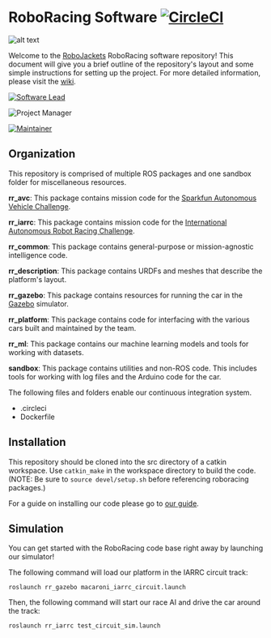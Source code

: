 # RoboRacing Software [![CircleCI](https://circleci.com/gh/RoboJackets/roboracing-software.svg?style=svg)](https://circleci.com/gh/RoboJackets/roboracing-software)

![alt text](https://raw.githubusercontent.com/wiki/RoboJackets/roboracing-software/images/sedanii.jpeg "Photo by Brian Cochran")

Welcome to the [RoboJackets](http://robojackets.org) RoboRacing software repository! This document will give you a brief outline of the repository's layout and some simple instructions for setting up the project. For more detailed information, please visit the [wiki](https://wiki.robojackets.org/RoboRacing).

[![Software Lead](https://img.shields.io/badge/Software%20Lead-Daniel%20Martin-blue.svg)](https://github.com/daniel-martin576)

![Project Manager](https://img.shields.io/badge/Project%20Manager-Shishir%20Pandit--Rao-blue.svg)

[![Maintainer](https://img.shields.io/badge/Maintainer-Matthew%20Barulic-blue.svg)](https://github.com/barulicm)

## Organization

This repository is comprised of multiple ROS packages and one sandbox folder for miscellaneous resources.

**rr_avc**: This package contains mission code for the [Sparkfun Autonomous Vehicle Challenge](http://avc.sparkfun.com).

**rr_iarrc**: This package contains mission code for the [International Autonomous Robot Racing Challenge](http://robotracing.wordpress.com).

**rr_common**: This package contains general-purpose or mission-agnostic intelligence code.

**rr_description**: This package contains URDFs and meshes that describe the platform's layout.

**rr_gazebo**: This package contains resources for running the car in the [Gazebo](http://gazebosim.org) simulator.

**rr_platform**: This package contains code for interfacing with the various cars built and maintained by the team.

**rr_ml**: This package contains our machine learning models and tools for working with datasets.

**sandbox**: This package contains utilities and non-ROS code. This includes tools for working with log files and the Arduino code for the car.

The following files and folders enable our continuous integration system.

* .circleci
* Dockerfile

## Installation

This repository should be cloned into the src directory of a catkin workspace. Use ```catkin_make``` in the workspace directory to build the code. (NOTE: Be sure to ```source devel/setup.sh``` before referencing roboracing packages.)

For a guide on installing our code please go to [our guide](https://wiki.robojackets.org/RoboRacing_Software_Installation_Instructions).


## Simulation

You can get started with the RoboRacing code base right away by launching our simulator!

The following command will load our platform in the IARRC circuit track:
```
roslaunch rr_gazebo macaroni_iarrc_circuit.launch
```
Then, the following command will start our race AI and drive the car around the track:
```
roslaunch rr_iarrc test_circuit_sim.launch
```
